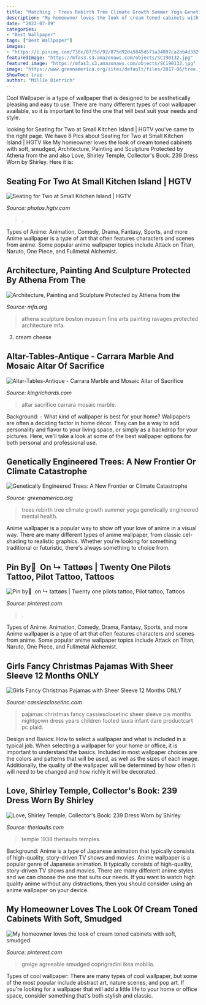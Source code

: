 ```yaml
---
title: "Matching : Trees Rebirth Tree Climate Growth Summer Yoga Genetically Engineered Mental Health"
description: "My homeowner loves the look of cream toned cabinets with soft, smudged"
date: "2022-07-09"
categories:
- "Best Wallpaper"
tags: ["Best Wallpaper"]
images:
- "https://i.pinimg.com/736x/87/5d/92/875d92da5845d571a34897ca2bb4d332.jpg"
featuredImage: "https://mfas3.s3.amazonaws.com/objects/SC190132.jpg"
featured_image: "https://mfas3.s3.amazonaws.com/objects/SC190132.jpg"
image: "https://www.greenamerica.org/sites/default/files/2017-06/tree.jpg"
ShowToc: true
author: "Millie Dietrich"
---
```



Cool Wallpaper is a type of wallpaper that is designed to be aesthetically pleasing and easy to use. There are many different types of cool wallpaper available, so it is important to find the one that will best suit your needs and style.

	

		
looking for Seating for Two at Small Kitchen Island | HGTV you've came to the right page. We have 8 Pics about Seating for Two at Small Kitchen Island | HGTV like My homeowner loves the look of cream toned cabinets with soft, smudged, Architecture, Painting and Sculpture Protected by Athena from the and also Love, Shirley Temple, Collector&#039;s Book: 239 Dress Worn by Shirley. Here it is:
		
    
## Seating For Two At Small Kitchen Island | HGTV

<img loading=lazy src="https://hgtvhome.sndimg.com/content/dam/images/hgtv/fullset/2016/6/16/1/FOD16_Lauren-Levant-Bland_Wood-Kitchen_7.jpg.rend.hgtvcom.616.924.suffix/1466108048405.jpeg" onerror="this.onerror=null;this.src='https://tse2.mm.bing.net/th?id=OIP.kgQ70JNATcpizRxQy5ub2gHaLH&amp;pid=15.1';" alt="Seating for Two at Small Kitchen Island | HGTV">

_Source: photos.hgtv.com_

>. 

	

Types of Anime: Animation, Comedy, Drama, Fantasy, Sports, and more
Anime wallpaper is a type of art that often features characters and scenes from anime. Some popular anime wallpaper topics include Attack on Titan, Naruto, One Piece, and Fullmetal Alchemist.

    
## Architecture, Painting And Sculpture Protected By Athena From The

<img loading=lazy src="https://mfas3.s3.amazonaws.com/objects/SC190132.jpg" onerror="this.onerror=null;this.src='https://tse3.mm.bing.net/th?id=OIP.2Hp45KqRJ_9HkOPdnQ8niQHaLD&amp;pid=15.1';" alt="Architecture, Painting and Sculpture Protected by Athena from the">

_Source: mfa.org_

>athena sculpture boston museum fine arts painting ravages protected architecture mfa. 

	

3. cream cheese 

    
## Altar-Tables-Antique - Carrara Marble And Mosaic Altar Of Sacrifice

<img loading=lazy src="https://www.kingrichards.com/pics/db/products/16608/Carrara-Marble-and-Mosaic-Altar-of-Sacrifice-56181.jpg" onerror="this.onerror=null;this.src='https://tse3.mm.bing.net/th?id=OIP.VbP8U8H8GolgYA-3rlk7SAHaEc&amp;pid=15.1';" alt="Altar-Tables-Antique - Carrara Marble and Mosaic Altar of Sacrifice">

_Source: kingrichards.com_

>altar sacrifice carrara mosaic marble. 

	

Background: - What kind of wallpaper is best for your home?
Wallpapers are often a deciding factor in home décor. They can be a way to add personality and flavor to your living space, or simply as a backdrop for your pictures. Here, we'll take a look at some of the best wallpaper options for both personal and professional use.

    
## Genetically Engineered Trees: A New Frontier Or Climate Catastrophe

<img loading=lazy src="https://www.greenamerica.org/sites/default/files/2017-06/tree.jpg" onerror="this.onerror=null;this.src='https://tse4.mm.bing.net/th?id=OIP.3oB6Cvq8bwtcaIu1lv0anQHaEK&amp;pid=15.1';" alt="Genetically Engineered Trees: A New Frontier or Climate Catastrophe">

_Source: greenamerica.org_

>trees rebirth tree climate growth summer yoga genetically engineered mental health. 

	

Anime wallpaper is a popular way to show off your love of anime in a visual way. There are many different types of anime wallpaper, from classic cel-shading to realistic graphics. Whether you're looking for something traditional or futuristic, there's always something to choice from.

    
## Pin By ً On ↳ Tattøøs | Twenty One Pilots Tattoo, Pilot Tattoo, Tattoos

<img loading=lazy src="https://i.pinimg.com/736x/87/5d/92/875d92da5845d571a34897ca2bb4d332.jpg" onerror="this.onerror=null;this.src='https://tse2.mm.bing.net/th?id=OIP.o_J0j9eZoxvwNOJ0mvDKGQHaJ3&amp;pid=15.1';" alt="Pin by ً on ↳ tattøøs | Twenty one pilots tattoo, Pilot tattoo, Tattoos">

_Source: pinterest.com_

>. 

	

Types of Anime: Animation, Comedy, Drama, Fantasy, Sports, and more
Anime wallpaper is a type of art that often features characters and scenes from anime. Some popular anime wallpaper topics include Attack on Titan, Naruto, One Piece, and Fullmetal Alchemist.

    
## Girls Fancy Christmas Pajamas With Sheer Sleeve 12 Months ONLY

<img loading=lazy src="https://www.cassiesclosetinc.com/ProductCart/pc/catalog/dsc_0614edit3_1958_general.jpg" onerror="this.onerror=null;this.src='https://tse4.mm.bing.net/th?id=OIP.CZMj6qWP8knxPswAM5aTqwHaMQ&amp;pid=15.1';" alt="Girls Fancy Christmas Pajamas with Sheer Sleeve 12 Months ONLY">

_Source: cassiesclosetinc.com_

>pajamas christmas fancy cassiesclosetinc sheer sleeve pjs months nightgown dress years children footed laura infant dare productcart pc plaid. 

	

Design and Basics: How to select a wallpaper and what is included in a typical job.
When selecting a wallpaper for your home or office, it is important to understand the basics. Included in most wallpaper choices are the colors and patterns that will be used, as well as the sizes of each image. Additionally, the quality of the wallpaper will be determined by how often it will need to be changed and how richly it will be decorated.

    
## Love, Shirley Temple, Collector&#039;s Book: 239 Dress Worn By Shirley

<img loading=lazy src="https://www.theriaults.com/sites/default/files/lot_images/cat-1136_239_0.jpg" onerror="this.onerror=null;this.src='https://tse3.mm.bing.net/th?id=OIP.wkaoyMPHN35MJJILVKMzpQHaNn&amp;pid=15.1';" alt="Love, Shirley Temple, Collector&#039;s Book: 239 Dress Worn by Shirley">

_Source: theriaults.com_

>temple 1938 theriaults temples. 

	

Background: Anime is a type of Japanese animation that typically consists of high-quality, story-driven TV shows and movies.
Anime wallpaper is a popular genre of Japanese animation. It typically consists of high-quality, story-driven TV shows and movies. There are many different anime styles and we can choose the one that suits our needs. If you want to watch high quality anime without any distractions, then you should consider using an anime wallpaper on your device.

    
## My Homeowner Loves The Look Of Cream Toned Cabinets With Soft, Smudged

<img loading=lazy src="https://i.pinimg.com/736x/c9/e9/85/c9e9854e16b4590c0c57774ff21f3995.jpg" onerror="this.onerror=null;this.src='https://tse3.mm.bing.net/th?id=OIP.jEnAPgG9v4qVrAWjo9Q9ZwHaJ3&amp;pid=15.1';" alt="My homeowner loves the look of cream toned cabinets with soft, smudged">

_Source: pinterest.com_

>greige agreeable smudged coprigradini ikea mobilia. 

	

Types of cool wallpaper:
There are many types of cool wallpaper, but some of the most popular include abstract art, nature scenes, and pop art. If you're looking for a wallpaper that will add a little life to your home or office space, consider something that's both stylish and classic.

